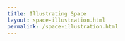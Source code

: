 ```yaml
---
title: Illustrating Space
layout: space-illustration.html
permalink: /space-illustration.html
---
```

